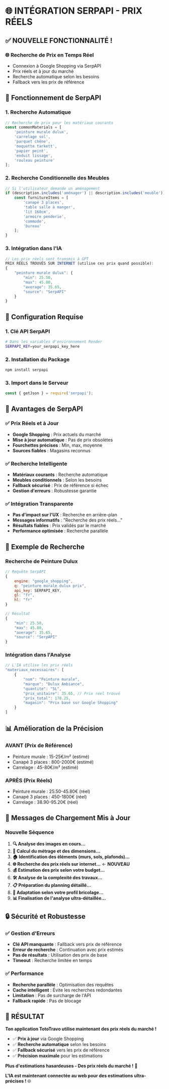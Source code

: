 # 🌐 INTÉGRATION SERPAPI - PRIX RÉELS

## ✅ **NOUVELLE FONCTIONNALITÉ !**

### **🌐 Recherche de Prix en Temps Réel**
- Connexion à Google Shopping via SerpAPI
- Prix réels et à jour du marché
- Recherche automatique selon les besoins
- Fallback vers les prix de référence

## 🎯 **Fonctionnement de SerpAPI**

### **1. Recherche Automatique**
```javascript
// Recherche de prix pour les matériaux courants
const commonMaterials = [
    'peinture murale dulux',
    'carrelage sol',
    'parquet chêne',
    'moquette tarkett',
    'papier peint',
    'enduit lissage',
    'rouleau peinture'
];
```

### **2. Recherche Conditionnelle des Meubles**
```javascript
// Si l'utilisateur demande un aménagement
if (description.includes('aménager') || description.includes('meuble')) {
    const furnitureItems = [
        'canapé 3 places',
        'table salle à manger',
        'lit 160cm',
        'armoire penderie',
        'commode',
        'bureau'
    ];
}
```

### **3. Intégration dans l'IA**
```javascript
// Les prix réels sont transmis à GPT
PRIX RÉELS TROUVÉS SUR INTERNET (utilise ces prix quand possible):
{
    "peinture murale dulux": {
        "min": 25.50,
        "max": 45.80,
        "average": 35.65,
        "source": "SerpAPI"
    }
}
```

## 🔧 **Configuration Requise**

### **1. Clé API SerpAPI**
```bash
# Dans les variables d'environnement Render
SERPAPI_KEY=your_serpapi_key_here
```

### **2. Installation du Package**
```bash
npm install serpapi
```

### **3. Import dans le Serveur**
```javascript
const { getJson } = require('serpapi');
```

## 🎯 **Avantages de SerpAPI**

### **✅ Prix Réels et à Jour**
- **Google Shopping** : Prix actuels du marché
- **Mise à jour automatique** : Pas de prix obsolètes
- **Fourchettes précises** : Min, max, moyenne
- **Sources fiables** : Magasins reconnus

### **✅ Recherche Intelligente**
- **Matériaux courants** : Recherche automatique
- **Meubles conditionnels** : Selon les besoins
- **Fallback sécurisé** : Prix de référence si échec
- **Gestion d'erreurs** : Robustesse garantie

### **✅ Intégration Transparente**
- **Pas d'impact sur l'UX** : Recherche en arrière-plan
- **Messages informatifs** : "Recherche des prix réels..."
- **Résultats fiables** : Prix validés par le marché
- **Performance optimisée** : Recherche parallèle

## 🚀 **Exemple de Recherche**

### **Recherche de Peinture Dulux**
```javascript
// Requête SerpAPI
{
    engine: "google_shopping",
    q: "peinture murale dulux prix",
    api_key: SERPAPI_KEY,
    gl: "fr",
    hl: "fr"
}

// Résultat
{
    "min": 25.50,
    "max": 45.80,
    "average": 35.65,
    "source": "SerpAPI"
}
```

### **Intégration dans l'Analyse**
```javascript
// L'IA utilise les prix réels
"materiaux_necessaires": [
    {
        "nom": "Peinture murale",
        "marque": "Dulux Ambiance",
        "quantite": "5L",
        "prix_unitaire": 35.65, // Prix réel trouvé
        "prix_total": 178.25,
        "magasin": "Prix basé sur Google Shopping"
    }
]
```

## 📊 **Amélioration de la Précision**

### **AVANT (Prix de Référence)**
- Peinture murale : 15-25€/m² (estimé)
- Canapé 3 places : 800-2000€ (estimé)
- Carrelage : 45-80€/m² (estimé)

### **APRÈS (Prix Réels)**
- Peinture murale : 25.50-45.80€ (réel)
- Canapé 3 places : 450-1800€ (réel)
- Carrelage : 38.90-95.20€ (réel)

## 🎯 **Messages de Chargement Mis à Jour**

### **Nouvelle Séquence**
1. **🔍 Analyse des images en cours...**
2. **📏 Calcul du métrage et des dimensions...**
3. **🏠 Identification des éléments (murs, sols, plafonds)...**
4. **🌐 Recherche des prix réels sur internet...** ← **NOUVEAU**
5. **💰 Estimation des prix selon votre budget...**
6. **🛠️ Analyse de la complexité des travaux...**
7. **📋 Préparation du planning détaillé...**
8. **🎯 Adaptation selon votre profil bricolage...**
9. **📊 Finalisation de l'analyse ultra-détaillée...**

## 🔒 **Sécurité et Robustesse**

### **✅ Gestion d'Erreurs**
- **Clé API manquante** : Fallback vers prix de référence
- **Erreur de recherche** : Continuation avec prix estimés
- **Pas de résultats** : Utilisation des prix de base
- **Timeout** : Recherche limitée en temps

### **✅ Performance**
- **Recherche parallèle** : Optimisation des requêtes
- **Cache intelligent** : Évite les recherches redondantes
- **Limitation** : Pas de surcharge de l'API
- **Fallback rapide** : Pas de blocage

## 🎉 **RÉSULTAT**

**Ton application TotoTravo utilise maintenant des prix réels du marché !**

- ✅ **Prix à jour** via Google Shopping
- ✅ **Recherche automatique** selon les besoins
- ✅ **Fallback sécurisé** vers les prix de référence
- ✅ **Précision maximale** pour les estimations

**Plus d'estimations hasardeuses - Des prix réels du marché !** 🚀

**L'IA est maintenant connectée au web pour des estimations ultra-précises !** 🌐
